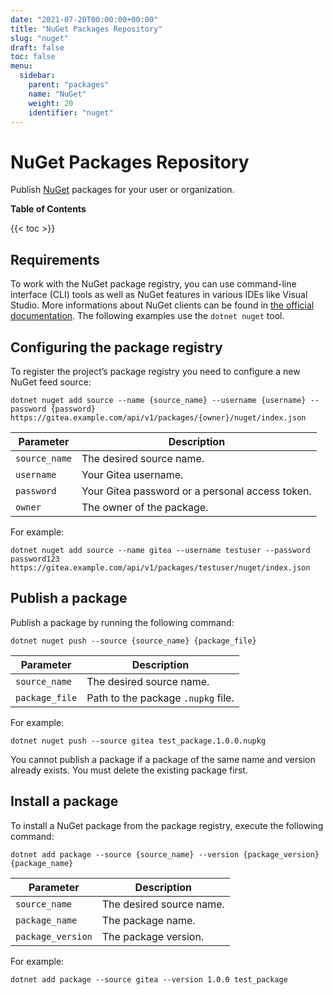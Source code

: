 ```yaml
---
date: "2021-07-20T00:00:00+00:00"
title: "NuGet Packages Repository"
slug: "nuget"
draft: false
toc: false
menu:
  sidebar:
    parent: "packages"
    name: "NuGet"
    weight: 20
    identifier: "nuget"
---
```


# NuGet Packages Repository

Publish [NuGet](https://www.nuget.org/) packages for your user or organization.

**Table of Contents**

{{< toc >}}

## Requirements

To work with the NuGet package registry, you can use command-line interface (CLI) tools as well as NuGet features in various IDEs like Visual Studio.
More informations about NuGet clients can be found in [the official documentation](https://docs.microsoft.com/en-us/nuget/install-nuget-client-tools).
The following examples use the `dotnet nuget` tool.

## Configuring the package registry

To register the project’s package registry you need to configure a new NuGet feed source:

```shell
dotnet nuget add source --name {source_name} --username {username} --password {password} https://gitea.example.com/api/v1/packages/{owner}/nuget/index.json
```

| Parameter     | Description |
| ------------- | ----------- |
| `source_name` | The desired source name. |
| `username`    | Your Gitea username. |
| `password`    | Your Gitea password or a personal access token. |
| `owner`       | The owner of the package. |

For example:

```shell
dotnet nuget add source --name gitea --username testuser --password password123 https://gitea.example.com/api/v1/packages/testuser/nuget/index.json
```

## Publish a package

Publish a package by running the following command:

```shell
dotnet nuget push --source {source_name} {package_file}
```

| Parameter      | Description |
| -------------- | ----------- |
| `source_name`  | The desired source name. |
| `package_file` | Path to the package `.nupkg` file. |

For example:

```shell
dotnet nuget push --source gitea test_package.1.0.0.nupkg
```

You cannot publish a package if a package of the same name and version already exists. You must delete the existing package first.

## Install a package

To install a NuGet package from the package registry, execute the following command:

```shell
dotnet add package --source {source_name} --version {package_version} {package_name}
```

| Parameter         | Description |
| ----------------- | ----------- |
| `source_name`     | The desired source name. |
| `package_name`    | The package name. |
| `package_version` | The package version. |

For example:

```shell
dotnet add package --source gitea --version 1.0.0 test_package
```
